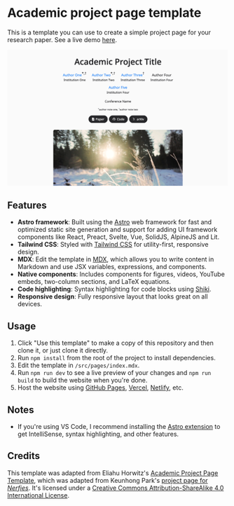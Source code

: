 # Academic project page template

This is a template you can use to create a simple project page for your research paper. See a live demo [here](https://academic-project-astro-template.vercel.app/).

![](./public/screenshot.png)

## Features

- **Astro framework**: Built using the [Astro](https://astro.build) web framework for fast and optimized static site generation and support for adding UI framework components like React, Preact, Svelte, Vue, SolidJS, AlpineJS and Lit.
- **Tailwind CSS**: Styled with [Tailwind CSS](https://tailwindcss.com/) for utility-first, responsive design.
- **MDX**: Edit the template in [MDX](https://mdxjs.com/), which allows you to write content in Markdown and use JSX variables, expressions, and components.
- **Native components**: Includes components for figures, videos, YouTube embeds, two-column sections, and LaTeX equations.
- **Code highlighting**: Syntax highlighting for code blocks using [Shiki](https://shiki.matsu.io/).
- **Responsive design**: Fully responsive layout that looks great on all devices.

## Usage

1. Click "Use this template" to make a copy of this repository and then clone it, or just clone it directly.
2. Run `npm install` from the root of the project to install dependencies.
3. Edit the template in `/src/pages/index.mdx`.
4. Run `npm run dev` to see a live preview of your changes and `npm run build` to build the website when you're done.
5. Host the website using [GitHub Pages](https://pages.github.com/), [Vercel](https://vercel.com), [Netlify](https://www.netlify.com/), etc.

## Notes

- If you're using VS Code, I recommend installing the [Astro extension](https://marketplace.visualstudio.com/items?itemName=astro-build.astro-vscode) to get IntelliSense, syntax highlighting, and other features.

## Credits

This template was adapted from Eliahu Horwitz's [Academic Project Page Template](https://github.com/eliahuhorwitz/Academic-project-page-template), which was adapted from Keunhong Park's [project page for _Nerfies_](https://nerfies.github.io/). It's licensed under a [Creative Commons Attribution-ShareAlike 4.0 International License](http://creativecommons.org/licenses/by-sa/4.0/).
